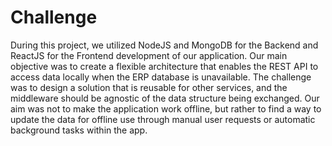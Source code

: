 # Challenge

During this project, we utilized NodeJS and MongoDB for the Backend and ReactJS for the Frontend development of our application. Our main objective was to create a flexible architecture that enables the REST API to access data locally when the ERP database is unavailable. The challenge was to design a solution that is reusable for other services, and the middleware should be agnostic of the data structure being exchanged. Our aim was not to make the application work offline, but rather to find a way to update the data for offline use through manual user requests or automatic background tasks within the app.
